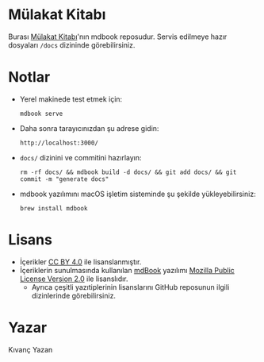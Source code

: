 # Mülakat Kitabı

Burası [Mülakat Kitabı](https://mulakatkitabi.com)'nın mdbook reposudur. Servis edilmeye hazır dosyaları `/docs` dizininde görebilirsiniz.

# Notlar

- Yerel makinede test etmek için:

      mdbook serve

- Daha sonra tarayıcınızdan şu adrese gidin:

      http://localhost:3000/

- `docs/` dizinini ve commitini hazırlayın:

      rm -rf docs/ && mdbook build -d docs/ && git add docs/ && git commit -m "generate docs"

- mdbook yazılımını macOS işletim sisteminde şu şekilde yükleyebilirsiniz:

      brew install mdbook

# Lisans

- İçerikler [CC BY 4.0](https://creativecommons.org/licenses/by/4.0/deed.tr) ile lisanslanmıştır.
- İçeriklerin sunulmasında kullanılan [mdBook](https://github.com/rust-lang/mdBook) yazılımı [Mozilla Public License Version 2.0](https://www.mozilla.org/en-US/MPL/2.0/) ile lisanslıdır.
  - Ayrıca çeşitli yazıtiplerinin lisanslarını GitHub reposunun ilgili dizinlerinde görebilirsiniz.

# Yazar
Kıvanç Yazan <kyzn at cpan dot org>
